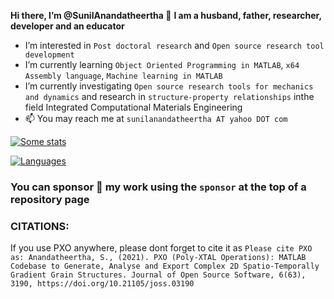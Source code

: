 **Hi there, I’m @SunilAnandatheertha 👋**
**I am a husband, father, researcher, developer and an educator**
- I’m interested in `Post doctoral research` and `Open source research tool development`
- I’m currently learning `Object Oriented Programming in MATLAB`, `x64 Assembly language`, `Machine learning in MATLAB`
- I’m currently investigating `Open source research tools for mechanics and dynamics` and research in `structure-property relationships` inthe field Integrated Computational Materials Engineering
- 📫 You may reach me at `sunilanandatheertha AT yahoo DOT com`

[![Some stats](https://github-readme-stats.vercel.app/api?username=SunilAnandatheertha&theme=blue-green)](https://github.com/SunilAnandatheertha/github-readme-stats)

[![Languages](https://github-readme-stats.vercel.app/api/top-langs/?username=SunilAnandatheertha&theme=blue-green)](https://github.com/SunilAnandatheertha/github-readme-stats)

### You can sponsor :gift_heart: my work using the ```sponsor``` at the top of a repository page

### CITATIONS:
If you use PXO anywhere, please dont forget to cite it as ```Please cite PXO as: Anandatheertha, S., (2021). PXO (Poly-XTAL Operations): MATLAB Codebase to Generate, Analyse and Export Complex 2D Spatio-Temporally Gradient Grain Structures. Journal of Open Source Software, 6(63), 3190, https://doi.org/10.21105/joss.03190```
